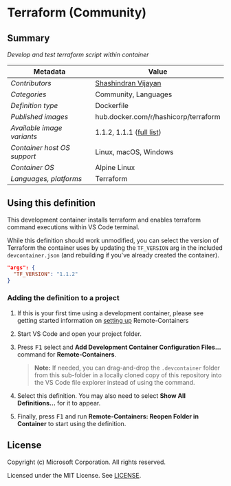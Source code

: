 # Terraform (Community)

## Summary

_Develop and test terraform script within container_

| Metadata                    | Value                                                                         |
| --------------------------- | ----------------------------------------------------------------------------- |
| _Contributors_              | [Shashindran Vijayan](https://github.com/Shashindran)                         |
| _Categories_                | Community, Languages                                                          |
| _Definition type_           | Dockerfile                                                                    |
| _Published images_          | hub.docker.com/r/hashicorp/terraform                                          |
| _Available image variants_  | 1.1.2, 1.1.1 ([full list](https://hub.docker.com/r/hashicorp/terraform/tags)) |
| _Container host OS support_ | Linux, macOS, Windows                                                         |
| _Container OS_              | Alpine Linux                                                                  |
| _Languages, platforms_      | Terraform                                                                     |

## Using this definition

This development container installs terraform and enables terraform command executions within VS Code terminal.

While this definition should work unmodified, you can select the version of Terraform the container uses by updating the `TF_VERSION` arg in the included `devcontainer.json` (and rebuilding if you've already created the container).

```json
"args": {
  "TF_VERSION": "1.1.2"
}
```

### Adding the definition to a project

1. If this is your first time using a development container, please see getting started information on [setting up](https://aka.ms/vscode-remote/containers/getting-started) Remote-Containers

2. Start VS Code and open your project folder.

3. Press <kbd>F1</kbd> select and **Add Development Container Configuration Files...** command for **Remote-Containers**.

   > **Note:** If needed, you can drag-and-drop the `.devcontainer` folder from this sub-folder in a locally cloned copy of this repository into the VS Code file explorer instead of using the command.

4. Select this definition. You may also need to select **Show All Definitions...** for it to appear.

5. Finally, press <kbd>F1</kbd> and run **Remote-Containers: Reopen Folder in Container** to start using the definition.

## License

Copyright (c) Microsoft Corporation. All rights reserved.

Licensed under the MIT License. See [LICENSE](https://github.com/microsoft/vscode-dev-containers/blob/main/LICENSE).
